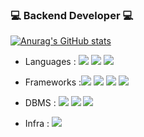 ### 💻 Backend Developer 💻
[![Anurag's GitHub stats](https://github-readme-stats.vercel.app/api?username=loyu78&show_icons=true&theme=cobalt)](https://github.com/anuraghazra/github-readme-stats)

- Languages : <img src="https://img.shields.io/badge/Python-3766AB?style=flat-square&logo=Python&logoColor=white"/></a> <img src="https://img.shields.io/badge/PHP-777BB4?style=flat-square&logo=php&logoColor=white"/></a> <img src="https://img.shields.io/badge/JS-F7DF1E?style=flat-square&logo=javascript&logoColor=white"/></a> 

- Frameworks :<img src="https://img.shields.io/badge/Django-092E20?style=flat-square&logo=django&logoColor=white"/></a> <img src="https://img.shields.io/badge/Laravel-FF2D20?style=flat-square&logo=laravel&logoColor=white"/></a> <img src="https://img.shields.io/badge/Flask-000000?style=flat-square&logo=flask&logoColor=white"/></a> <img src="https://img.shields.io/badge/Vue-4FC08D?style=flat-square&logo=Vue.js&logoColor=white"/></a>
- DBMS : <img src="https://img.shields.io/badge/MySQL-4479A1?style=flat-square&logo=MySQL&logoColor=white"/></a> <img src="https://img.shields.io/badge/MariaDB-003545?style=flat-square&logo=MariaDB&logoColor=white"/></a> <img src="https://img.shields.io/badge/MongoDB-47A248?style=flat-square&logo=MongoDB&logoColor=white"/></a>
- Infra : <img src="https://img.shields.io/badge/AWS-232F3E?style=flat-square&logo=amazon-aws&logoColor=white"/></a>
